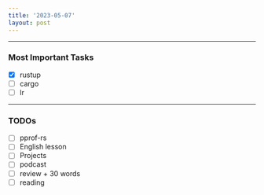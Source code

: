 ```yaml
---
title: '2023-05-07'
layout: post
---
```


---

### Most Important Tasks

- [x] rustup
- [ ] cargo
- [ ] lr

---

### TODOs

- [ ] pprof-rs
- [ ] English lesson
- [ ] Projects
- [ ] podcast
- [ ] review + 30 words
- [ ] reading
